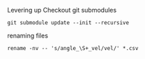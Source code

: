 Levering up
Checkout git submodules

	git submodule update --init --recursive
	
renaming files 

	rename -nv -- 's/angle_\S+_vel/vel/' *.csv

